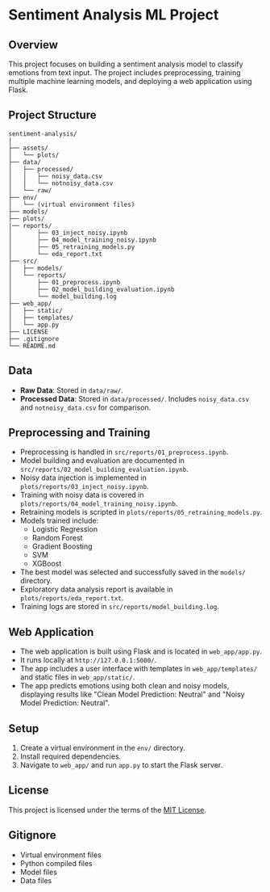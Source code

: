 # Sentiment Analysis ML Project

## Overview

This project focuses on building a sentiment analysis model to classify emotions from text input. The project includes preprocessing, training multiple machine learning models, and deploying a web application using Flask.

## Project Structure

```
sentiment-analysis/
│
├── assets/
│   └── plots/
├── data/
│   ├── processed/
│   │   ├── noisy_data.csv
│   │   └── notnoisy_data.csv
│   └── raw/
├── env/
│   └── (virtual environment files)
├── models/
├── plots/
|── reports/
│       ├── 03_inject_noisy.ipynb
│       ├── 04_model_training_noisy.ipynb
│       ├── 05_retraining_models.py
│       └── eda_report.txt
├── src/
│   ├── models/
│   └── reports/
│       ├── 01_preprocess.ipynb
│       ├── 02_model_building_evaluation.ipynb
│       └── model_building.log
├── web_app/
│   ├── static/
│   ├── templates/
│   └── app.py
├── LICENSE
├── .gitignore
└── README.md
```

## Data

- **Raw Data**: Stored in `data/raw/`.
- **Processed Data**: Stored in `data/processed/`. Includes `noisy_data.csv` and `notnoisy_data.csv` for comparison.

## Preprocessing and Training

- Preprocessing is handled in `src/reports/01_preprocess.ipynb`.
- Model building and evaluation are documented in `src/reports/02_model_building_evaluation.ipynb`.
- Noisy data injection is implemented in `plots/reports/03_inject_noisy.ipynb`.
- Training with noisy data is covered in `plots/reports/04_model_training_noisy.ipynb`.
- Retraining models is scripted in `plots/reports/05_retraining_models.py`.
- Models trained include:
  - Logistic Regression
  - Random Forest
  - Gradient Boosting
  - SVM
  - XGBoost
- The best model was selected and successfully saved in the `models/` directory.
- Exploratory data analysis report is available in `plots/reports/eda_report.txt`.
- Training logs are stored in `src/reports/model_building.log`.

## Web Application

- The web application is built using Flask and is located in `web_app/app.py`.
- It runs locally at `http://127.0.0.1:5000/`.
- The app includes a user interface with templates in `web_app/templates/` and static files in `web_app/static/`.
- The app predicts emotions using both clean and noisy models, displaying results like "Clean Model Prediction: Neutral" and "Noisy Model Prediction: Neutral".

## Setup

1. Create a virtual environment in the `env/` directory.
2. Install required dependencies.
3. Navigate to `web_app/` and run `app.py` to start the Flask server.

## License

This project is licensed under the terms of the [MIT License](LICENSE).


## Gitignore

- Virtual environment files
- Python compiled files
- Model files
- Data files